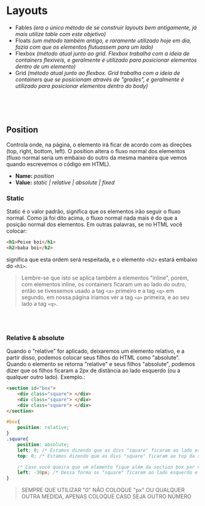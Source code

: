 # Layouts

- Fables _(era o único método de se construir layouts bem antigamente, já mais utilize table com este objetivo)_
- Floats _(um método também antigo, e raramente utilizado hoje em dia, fazia com que os elementos flutuassem para um lado)_
- Flexbox _(método atual junto ao grid. Flexbox trabalha com a ideia de containers flexíveis, e geralmente é utilizado para posicionar elementos dentro de um elemento)_
- Grid _(método atual junto ao flexbox. Grid trabalha com a ideia de containers que se posicionam através de "grades", e geralmente é utilizado para posicionar elementos dentro do body)_


</br>
</br>
</br>

## Position 
Controla onde, na página, o elemento irá ficar de acordo com as direções (top, right, bottom, left).
O position altera o fluxo normal dos elementos (fluxo normal seria um embaixo do outro da mesma maneira que vemos quando escrevemos o código em HTML). 

- __Name:__ _position_
- __Value:__ _static | relative | absolute | fixed_ 


### Static
Static é o valor padrão, significa que os elementos irão seguir o fluxo normal.
Como já foi dito acima, o fluxo normal nada mais é do que a posição normal dos elementos.
Em outras palavras, se no HTML você colocar:
```html
<h1>Peixe boi</h1>
<h2>baba boi</h2>
```
significa que esta ordem será respeitada, e o elemento <code>&lt;h2&gt;</code> estará embaixo do 
<code>&lt;h1&gt;</code>.

> Lembre-se que isto se aplica também a elementos "inline", porém, com elementos inline, os containers ficaram um ao lado do outro, então se tivessemos usado a tag <code>&lt;a&gt;</code> primeiro e a tag <code>&lt;q&gt;</code> em segundo, em nossa página iriamos ver a tag <code>&lt;a&gt;</code> primeira, e ao seu lado a tag <code>&lt;q&gt;</code>. 

</br>
</br>

### Relative & absolute
Quando o "relative" for aplicado, deixaremos um elemento relativo, e a partir disso, podemos colocar seus filhos do HTML como "absolute". 
Quando o elemento se retorna "relative" e seus filhos "absolute", podemos dizer que os filhos ficaram a 2px de distância ao lado esquerdo (ou a qualquer outro lado). Exemplo.:
```html 
<section id="box">
    <div class="square"> </div> 
    <div class="square"> </div> 
    <div class="square"> </div> 
</section>
```
```css
#box{
    position: relative; 
}
.square{
    position: absolute;
    left: 0; /* Estamos dizendo que as divs "square" ficaram ao lado esquerdo da section box" */
    top: 0; /* Estamos dizendo que as divs "square" ficaram ao top da section box" */

    /* Caso você queira que um elemento fique além da section box por um determinado lado, você pode usar números negativos */
    left: -30px; /* Dessa forma os "square" ficaram ao lado esquerdo e fora da section box */
}
```
> SEMPRE QUE UTILIZAR "0" NÃO COLOQUE "px" OU QUALQUER OUTRA MEDIDA, APENAS COLOQUE CASO SEJA OUTRO NÚMERO